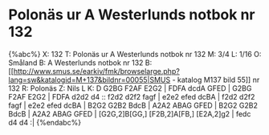 # Polonäs ur A Westerlunds notbok nr 132

{%abc%}
X: 132
T: Polonäs ur A Westerlunds notbok nr 132
M: 3/4
L: 1/16
O: Småland
B: A Westerlunds notbok nr 132
B: [[http://www.smus.se/earkiv/fmk/browselarge.php?lang=sw&katalogid=M+137&bildnr=00055|SMUS - katalog M137 bild 55]] nr 132
R: Polonäs
Z: Nils L
K: D
G2BG F2AF E2G2 | FDFA dcdA GFED | G2BG F2AF E2G2 | FDFA d2d2 d4 ::
f2d2 d2f2 fagf | e2e2 efed dcBA | f2d2 d2f2 fagf | e2e2 efed dcBA |
B2G2 G2B2 BdcB | A2A2 ABAG GFED | B2G2 G2B2 BdcB | A2A2 ABAG GFED |
[G2G,2]B[GG,] [F2B,2]A[FB,] [E2A,2]g2 | fedc d4 d4 :|
{%endabc%}
